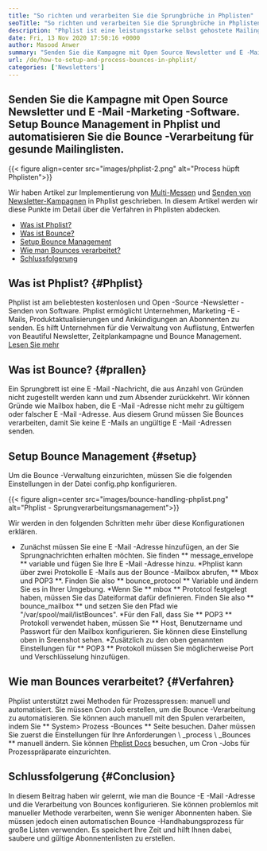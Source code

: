 ```yaml
---
title: "So richten und verarbeiten Sie die Sprungbrüche in Phplisten" 
seoTitle: "So richten und verarbeiten Sie die Sprungbrüche in Phplisten" 
description: "Phplist ist eine leistungsstarke selbst gehostete Mailingliste und Newsletter-Manager. Es hilft Unternehmen, Newsletter -Kampagnen zu senden und die Spulen leicht zu verarbeiten." 
date: Fri, 13 Nov 2020 17:50:16 +0000
author: Masood Anwer
summary: "Senden Sie die Kampagne mit Open Source Newsletter und E -Mail -Marketing -Software. Setup Bounce Management in Phplist und automatisieren Sie die Bounce -Verarbeitung für gesunde Mailinglisten." 
url: /de/how-to-setup-and-process-bounces-in-phplist/
categories: ['Newsletters']
---
```


## Senden Sie die Kampagne mit Open Source Newsletter und E -Mail -Marketing -Software. Setup Bounce Management in Phplist und automatisieren Sie die Bounce -Verarbeitung für gesunde Mailinglisten.

{{< figure align=center src="images/phplist-2.png" alt="Process hüpft Phplisten">}}

Wir haben Artikel zur Implementierung von [Multi-Messen][1] und [Senden von Newsletter-Kampagnen][2] in Phplist geschrieben. In diesem Artikel werden wir diese Punkte im Detail über die Verfahren in Phplisten abdecken.
  * [Was ist Phplist?][3]
  * [Was ist Bounce?][4]
  * [Setup Bounce Management][5]
  * [Wie man Bounces verarbeitet?][6]
  * [Schlussfolgerung][7]

## Was ist Phplist? {#Phplist}
Phplist ist am beliebtesten kostenlosen und Open -Source -Newsletter -Senden von Software. Phplist ermöglicht Unternehmen, Marketing -E -Mails, Produktaktualisierungen und Ankündigungen an Abonnenten zu senden. Es hilft Unternehmen für die Verwaltung von Auflistung, Entwerfen von Beautiful Newsletter, Zeitplankampagne und Bounce Management. [Lesen Sie mehr][8]

## Was ist Bounce? {#prallen}
Ein Sprungbrett ist eine E -Mail -Nachricht, die aus Anzahl von Gründen nicht zugestellt werden kann und zum Absender zurückkehrt. Wir können Gründe wie Mailbox haben, die E -Mail -Adresse nicht mehr zu gültigem oder falscher E -Mail -Adresse. Aus diesem Grund müssen Sie Bounces verarbeiten, damit Sie keine E -Mails an ungültige E -Mail -Adressen senden.

## Setup Bounce Management {#setup}
Um die Bounce -Verwaltung einzurichten, müssen Sie die folgenden Einstellungen in der Datei config.php konfigurieren.

{{< figure align=center src="images/bounce-handling-phplist.png" alt="Phplist - Sprungverarbeitungsmanagement">}}

Wir werden in den folgenden Schritten mehr über diese Konfigurationen erklären.
  * Zunächst müssen Sie eine E -Mail -Adresse hinzufügen, an der Sie Sprungnachrichten erhalten möchten. Sie finden ** message_envelope ** variable und fügen Sie Ihre E -Mail -Adresse hinzu.
  *Phplist kann über zwei Protokolle E -Mails aus der Bounce -Mailbox abrufen, ** Mbox und POP3 **. Finden Sie also ** bounce_protocol ** Variable und ändern Sie es in Ihrer Umgebung.
  *Wenn Sie ** mbox ** Prototcol festgelegt haben, müssen Sie das Dateiformat dafür definieren. Finden Sie also ** bounce_mailbox ** und setzen Sie den Pfad wie "/var/spool/mail/listBounces".
  *Für den Fall, dass Sie ** POP3 ** Protokoll verwendet haben, müssen Sie ** Host, Benutzername und Passwort für den Mailbox konfigurieren. Sie können diese Einstellung oben in Sreenshot sehen.
  *Zusätzlich zu den oben genannten Einstellungen für ** POP3 ** Protokoll müssen Sie möglicherweise Port und Verschlüsselung hinzufügen.

## Wie man Bounces verarbeitet? {#Verfahren}
Phplist unterstützt zwei Methoden für Prozesspressen: manuell und automatisiert. Sie müssen Cron Job erstellen, um die Bounce -Verarbeitung zu automatisieren. Sie können auch manuell mit den Spulen verarbeiten, indem Sie ** System> Prozess -Bounces ** Seite besuchen. Daher müssen Sie zuerst die Einstellungen für Ihre Anforderungen \ _process \ _Bounces ** manuell ändern. Sie können [Phplist Docs][9] besuchen, um Cron -Jobs für Prozesspräparate einzurichten.

## Schlussfolgerung {#Conclusion}
In diesem Beitrag haben wir gelernt, wie man die Bounce -E -Mail -Adresse und die Verarbeitung von Bounces konfigurieren. Sie können problemlos mit manueller Methode verarbeiten, wenn Sie weniger Abonnenten haben. Sie müssen jedoch einen automatischen Bounce -Handhabungsprozess für große Listen verwenden. Es speichert Ihre Zeit und hilft Ihnen dabei, saubere und gültige Abonnentenlisten zu erstellen.

  
[1]: https://blog.containerize.com/newsletter/how-to-implement-multi-tenancy-in-phplist/
[2]: https://blog.containerize.com/newsletter/how-to-create-and-send-newsletter-using-phplist/
[3]: #phplist
[4]: #bounce
[5]: #setup
[6]: #process
[7]: #conclusion
[8]: https://products.containerize.com/newsletter/phplist
[9]: https://www.phplist.org/manual/books/phplist-manual/page/setting-up-your-cron
